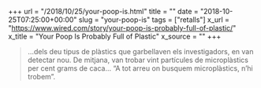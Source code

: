 +++
url = "/2018/10/25/your-poop-is.html"
title = ""
date = "2018-10-25T07:25:00+00:00"
slug = "your-poop-is"
tags = ["retalls"]
x_url = "https://www.wired.com/story/your-poop-is-probably-full-of-plastic/"
x_title = "Your Poop Is Probably Full of Plastic"
x_source = ""
+++


> …dels deu tipus de plàstics que garbellaven els investigadors, en van detectar nou. De mitjana, van trobar vint partícules de microplàstics per cent grams de caca… “A tot arreu on busquem microplàstics, n’hi trobem”.
